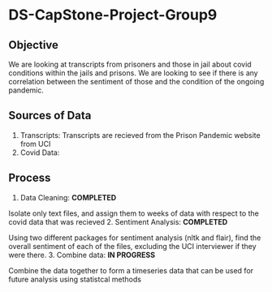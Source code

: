 

# DS-CapStone-Project-Group9
## Objective
We are looking at transcripts from prisoners and those in jail about covid conditions within the jails and prisons. We are looking to see if there is any correlation between the sentiment of those and the condition of the ongoing pandemic.

## Sources of Data
1. Transcripts:
  Transcripts are recieved from the Prison Pandemic website from UCI
2. Covid Data:
  <NEED TO BE INSERTED>

## Process
1. Data Cleaning: **COMPLETED**

  Isolate only text files, and assign them to weeks of data with respect to the covid data that was recieved
2. Sentiment Analysis: **COMPLETED**

  Using two different packages for sentiment analysis (nltk and flair), find the overall sentiment of each of the files, excluding the UCI interviewer if they were there.
3. Combine data: **IN PROGRESS**

  Combine the data together to form a timeseries data that can be used for future analysis using statistcal methods
